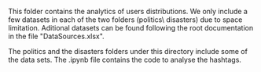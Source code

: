 This folder contains the analytics of users distributions. 
We only include a few datasets in each of the two folders (politics\ disasters) due to space limitation. 
Aditional datasets can be found following the root documentation in the file "DataSources.xlsx".

The politics and the disasters folders under this directory include some of the data sets.
The .ipynb file contains the code to analyse the hashtags.
